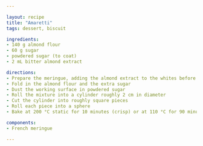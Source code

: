 ```yaml
---

layout: recipe
title: "Amaretti"
tags: dessert, biscuit

ingredients:
- 140 g almond flour
- 60 g sugar
- powdered sugar (to coat)
- 2 mL bitter almond extract

directions:
- Prepare the meringue, adding the almond extract to the whites before whipping
- Fold in the almond flour and the extra sugar
- Dust the working surface in powdered sugar
- Roll the mixture into a cylinder roughly 2 cm in diameter
- Cut the cylinder into roughly square pieces
- Roll each piece into a sphere
- Bake at 200 °C static for 10 minutes (crisp) or at 110 °C for 90 minutes (soft)

components:
- French meringue

---
```

